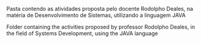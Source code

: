 Pasta contendo as atividades proposta pelo docente Rodolpho Deales, na matéria de Desenvolvimento de Sistemas, utilizando a línguagem JAVA

Folder containing the activities proposed by professor Rodolpho Deales, in the field of Systems Development, using the JAVA language